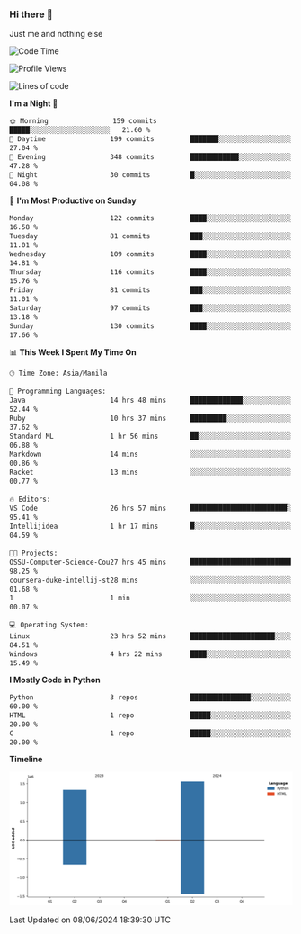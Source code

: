 ### Hi there 👋

Just me and nothing else


<!--START_SECTION:waka-->
![Code Time](http://img.shields.io/badge/Code%20Time-353%20hrs%2034%20mins-blue)

![Profile Views](http://img.shields.io/badge/Profile%20Views-16-blue)

![Lines of code](https://img.shields.io/badge/From%20Hello%20World%20I%27ve%20Written-2.9%20million%20lines%20of%20code-blue)

**I'm a Night 🦉** 

```text
🌞 Morning                159 commits         █████░░░░░░░░░░░░░░░░░░░░   21.60 % 
🌆 Daytime                199 commits         ███████░░░░░░░░░░░░░░░░░░   27.04 % 
🌃 Evening                348 commits         ████████████░░░░░░░░░░░░░   47.28 % 
🌙 Night                  30 commits          █░░░░░░░░░░░░░░░░░░░░░░░░   04.08 % 
```
📅 **I'm Most Productive on Sunday** 

```text
Monday                   122 commits         ████░░░░░░░░░░░░░░░░░░░░░   16.58 % 
Tuesday                  81 commits          ███░░░░░░░░░░░░░░░░░░░░░░   11.01 % 
Wednesday                109 commits         ████░░░░░░░░░░░░░░░░░░░░░   14.81 % 
Thursday                 116 commits         ████░░░░░░░░░░░░░░░░░░░░░   15.76 % 
Friday                   81 commits          ███░░░░░░░░░░░░░░░░░░░░░░   11.01 % 
Saturday                 97 commits          ███░░░░░░░░░░░░░░░░░░░░░░   13.18 % 
Sunday                   130 commits         ████░░░░░░░░░░░░░░░░░░░░░   17.66 % 
```


📊 **This Week I Spent My Time On** 

```text
🕑︎ Time Zone: Asia/Manila

💬 Programming Languages: 
Java                     14 hrs 48 mins      █████████████░░░░░░░░░░░░   52.44 % 
Ruby                     10 hrs 37 mins      █████████░░░░░░░░░░░░░░░░   37.62 % 
Standard ML              1 hr 56 mins        ██░░░░░░░░░░░░░░░░░░░░░░░   06.88 % 
Markdown                 14 mins             ░░░░░░░░░░░░░░░░░░░░░░░░░   00.86 % 
Racket                   13 mins             ░░░░░░░░░░░░░░░░░░░░░░░░░   00.77 % 

🔥 Editors: 
VS Code                  26 hrs 57 mins      ████████████████████████░   95.41 % 
Intellijidea             1 hr 17 mins        █░░░░░░░░░░░░░░░░░░░░░░░░   04.59 % 

🐱‍💻 Projects: 
OSSU-Computer-Science-Cou27 hrs 45 mins      █████████████████████████   98.25 % 
coursera-duke-intellij-st28 mins             ░░░░░░░░░░░░░░░░░░░░░░░░░   01.68 % 
1                        1 min               ░░░░░░░░░░░░░░░░░░░░░░░░░   00.07 % 

💻 Operating System: 
Linux                    23 hrs 52 mins      █████████████████████░░░░   84.51 % 
Windows                  4 hrs 22 mins       ████░░░░░░░░░░░░░░░░░░░░░   15.49 % 
```

**I Mostly Code in Python** 

```text
Python                   3 repos             ███████████████░░░░░░░░░░   60.00 % 
HTML                     1 repo              █████░░░░░░░░░░░░░░░░░░░░   20.00 % 
C                        1 repo              █████░░░░░░░░░░░░░░░░░░░░   20.00 % 
```



**Timeline**

![Lines of Code chart](https://raw.githubusercontent.com/brutist/brutist/main/assets/bar_graph.png)


 Last Updated on 08/06/2024 18:39:30 UTC
<!--END_SECTION:waka-->
